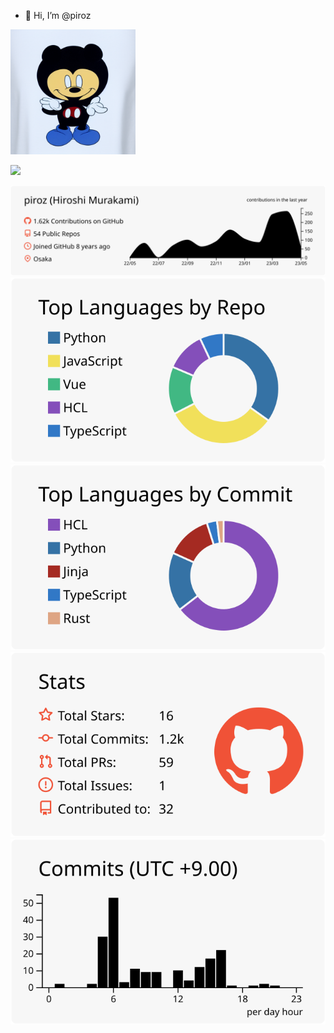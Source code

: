 - 👋 Hi, I’m @piroz

<p align="left">
<img width="200" src="https://raw.githubusercontent.com/piroz/piroz/main/assets/om.png" alt="">
</p>

![](https://komarev.com/ghpvc/?username=piroz)

[![](https://raw.githubusercontent.com/piroz/piroz/main/profile-summary-card-output/swift/0-profile-details.svg)](https://github.com/vn7n24fzkq/github-profile-summary-cards)
[![](https://raw.githubusercontent.com/piroz/piroz/main/profile-summary-card-output/swift/1-repos-per-language.svg)](https://github.com/vn7n24fzkq/github-profile-summary-cards) [![](https://raw.githubusercontent.com/piroz/piroz/main/profile-summary-card-output/swift/2-most-commit-language.svg)](https://github.com/vn7n24fzkq/github-profile-summary-cards)
[![](https://raw.githubusercontent.com/piroz/piroz/main/profile-summary-card-output/swift/3-stats.svg)](https://github.com/vn7n24fzkq/github-profile-summary-cards) [![](https://raw.githubusercontent.com/piroz/piroz/main/profile-summary-card-output/swift/4-productive-time.svg)](https://github.com/vn7n24fzkq/github-profile-summary-cards)




<!---
piroz/piroz is a ✨ special ✨ repository because its `README.md` (this file) appears on your GitHub profile.
You can click the Preview link to take a look at your changes.
--->
